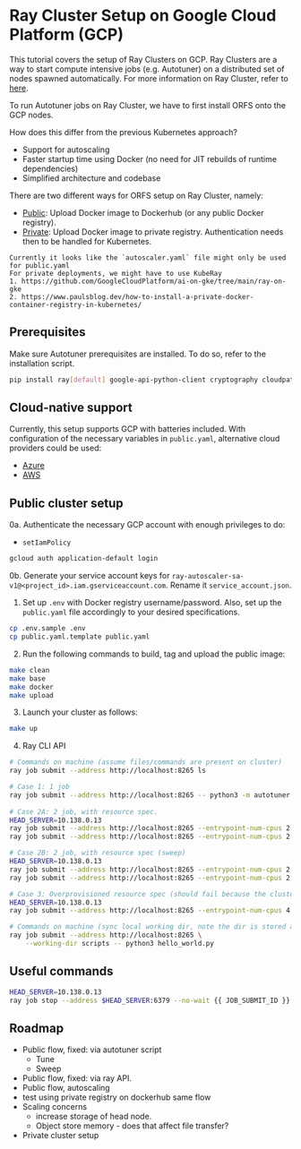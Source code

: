 # Ray Cluster Setup on Google Cloud Platform (GCP)

This tutorial covers the setup of Ray Clusters on GCP. Ray Clusters are a way to
start compute intensive jobs (e.g. Autotuner) on a distributed set of nodes spawned 
automatically. For more information on Ray Cluster, refer to [here](https://docs.ray.io/en/latest/cluster/getting-started.html).

To run Autotuner jobs on Ray Cluster, we have to first install ORFS onto the
GCP nodes.

How does this differ from the previous Kubernetes approach?
- Support for autoscaling
- Faster startup time using Docker (no need for JIT rebuilds of runtime dependencies)
- Simplified architecture and codebase

There are two different ways for ORFS setup on Ray Cluster, namely:
- [Public](#public-cluster-setup): Upload Docker image to Dockerhub (or any public Docker registry).
- [Private](#private-cluster-setup): Upload Docker image to private registry. Authentication needs then to be handled for Kubernetes. 

```note
Currently it looks like the `autoscaler.yaml` file might only be used for public.yaml
For private deployments, we might have to use KubeRay
1. https://github.com/GoogleCloudPlatform/ai-on-gke/tree/main/ray-on-gke
2. https://www.paulsblog.dev/how-to-install-a-private-docker-container-registry-in-kubernetes/
```

## Prerequisites

Make sure Autotuner prerequisites are installed. To do so, refer to the installation script.

```bash
pip install ray[default] google-api-python-client cryptography cloudpathlib
```

## Cloud-native support

Currently, this setup supports GCP with batteries included. With configuration of the necessary variables in `public.yaml`,
alternative cloud providers could be used:
- [Azure](https://docs.ray.io/en/latest/cluster/vms/user-guides/launching-clusters/azure.html)
- [AWS](https://docs.ray.io/en/latest/cluster/vms/user-guides/launching-clusters/aws.html)

## Public cluster setup

0a. Authenticate the necessary GCP account with enough privileges to do:
- `setIamPolicy`

```bash
gcloud auth application-default login
```

0b. Generate your service account keys for `ray-autoscaler-sa-v1@<project_id>.iam.gserviceaccount.com`.
Rename it `service_account.json`.

1. Set up `.env` with Docker registry username/password. Also, set up the `public.yaml`
file accordingly to your desired specifications.

```bash
cp .env.sample .env
cp public.yaml.template public.yaml
```

2. Run the following commands to build, tag and upload the public image:

```bash
make clean
make base
make docker
make upload
```

3. Launch your cluster as follows:

```bash
make up
```

4. Ray CLI API

```bash
# Commands on machine (assume files/commands are present on cluster)
ray job submit --address http://localhost:8265 ls

# Case 1: 1 job
ray job submit --address http://localhost:8265 -- python3 -m autotuner.distributed --design gcd --platform asap7 --config ../../flow/designs/asap7/gcd/autotuner.json --cloud_dir gs://autotuner_test tune --samples 1
 
# Case 2A: 2 job, with resource spec.
HEAD_SERVER=10.138.0.13
ray job submit --address http://localhost:8265 --entrypoint-num-cpus 2 -- python3 -m autotuner.distributed --design gcd --platform asap7 --server $HEAD_SERVER --config ../../flow/designs/asap7/gcd/autotuner.json --cloud_dir gs://autotuner_test tune --samples 1
ray job submit --address http://localhost:8265 --entrypoint-num-cpus 2 -- python3 -m autotuner.distributed --design gcd --platform asap7 --server $HEAD_SERVER --config ../../flow/designs/asap7/gcd/autotuner.json --cloud_dir gs://autotuner_test tune --samples 1

# Case 2B: 2 job, with resource spec (sweep)
HEAD_SERVER=10.138.0.13
ray job submit --address http://localhost:8265 --entrypoint-num-cpus 2 -- python3 -m autotuner.distributed --design gcd --platform asap7 --server $HEAD_SERVER --config ./src/autotuner/distributed-sweep-example.json --cloud_dir gs://autotuner_test sweep
ray job submit --address http://localhost:8265 --entrypoint-num-cpus 2 -- python3 -m autotuner.distributed --design gcd --platform asap7 --server $HEAD_SERVER --config ./src/autotuner/distributed-sweep-example.json --cloud_dir gs://autotuner_test sweep

# Case 3: Overprovisioned resource spec (should fail because the cluster cannot meet this demand.)
HEAD_SERVER=10.138.0.13
ray job submit --address http://localhost:8265 --entrypoint-num-cpus 4 -- python3 -m autotuner.distributed --design gcd --platform asap7 --server $HEAD_SERVER --config ../../flow/designs/asap7/gcd/autotuner.json --cloud_dir gs://autotuner_test tune --samples 1

# Commands on machine (sync local working dir, note the dir is stored as some /tmp dir)
ray job submit --address http://localhost:8265 \
    --working-dir scripts -- python3 hello_world.py
```

## Useful commands

```bash
HEAD_SERVER=10.138.0.13
ray job stop --address $HEAD_SERVER:6379 --no-wait {{ JOB_SUBMIT_ID }}
```

## Roadmap

- Public flow, fixed: via autotuner script
    - Tune
    - Sweep
- Public flow, fixed: via ray API.
- Public flow, autoscaling
- test using private registry on dockerhub same flow
- Scaling concerns
    - increase storage of head node.
    - Object store memory - does that affect file transfer?
- Private cluster setup
